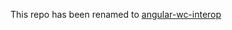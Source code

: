 This repo has been renamed to [angular-wc-interop](https://github.com/manekinekko/angular-wc-interop)
